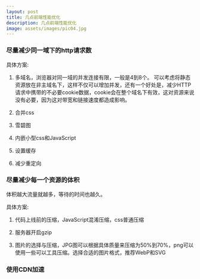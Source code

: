 ```yaml
---
layout: post
title: 几点前端性能优化
description: 几点前端性能优化
image: assets/images/pic04.jpg
---
```


### 尽量减少同一域下的http请求数

具体方案:

1. 多域名，浏览器对同一域的并发连接有限，一般是4到8个。
可以考虑将静态资源放在非主域名下，这样不仅可以增加并发，还有一个好处是，减少HTTP请求中携带的不必要cookie数据，cookie会在整个域名下有效，这对资源来说没有必要，因为这对带宽和链接速度都造成影响。

2. 合并css

3. 雪碧图

4. 内嵌小型css和JavaScript

5. 设置缓存

6. 减少重定向


### 尽量减少每一个资源的体积

体积越大流量就越多，等待的时间也越久。

具体方案:

1. 代码上线前的压缩，JavaScript混淆压缩，css普通压缩

2. 服务器开启gzip

3. 图片的选择与压缩，JPG图可以根据具体质量来压缩为50%到70%，png可以使用一些可以工具压缩。选择合适的图片格式，推荐WebP和SVG


### 使用CDN加速

